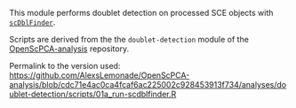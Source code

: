 This module performs doublet detection on processed SCE objects with [`scDblFinder`](https://bioconductor.org/packages/release/bioc/html/scDblFinder.html).

Scripts are derived from the the `doublet-detection` module of the [OpenScPCA-analysis](https://github.com/AlexsLemonade/OpenScPCA-analysis) repository.

Permalink to the version used: <https://github.com/AlexsLemonade/OpenScPCA-analysis/blob/cdc71e4ac0ca4fcaf6ac225002c928453913f734/analyses/doublet-detection/scripts/01a_run-scdblfinder.R>

